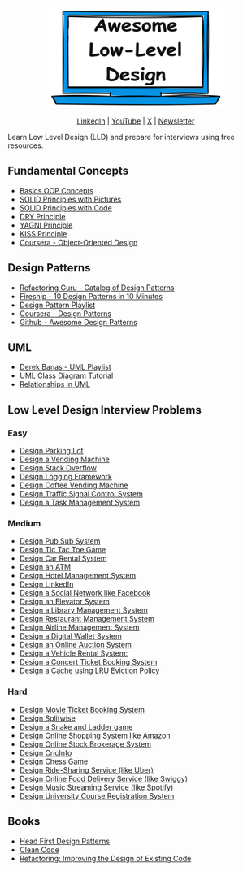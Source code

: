 <p align="center">
  <img src="images/lld-repo-logo.png" width="350" height="200">
</p>
<p align="center">
  <a href="https://www.linkedin.com/in/ashishps1/">LinkedIn</a> | <a href="https://www.youtube.com/@ashishps_1/videos">YouTube</a> | <a href="https://twitter.com/ashishps_1">X</a> | <a href="https://newsletter.ashishps.com/">Newsletter</a>
</p>
Learn Low Level Design (LLD) and prepare for interviews using free resources.

## Fundamental Concepts
- [Basics OOP Concepts](https://newsletter.ashishps.com/p/basic-oop-concepts-explained-with-code)
- [SOLID Principles with Pictures](https://medium.com/backticks-tildes/the-s-o-l-i-d-principles-in-pictures-b34ce2f1e898)
- [SOLID Principles with Code](https://newsletter.ashishps.com/p/solid-principles-explained-with-code)
- [DRY Principle](https://newsletter.ashishps.com/p/082450d8-0e7b-4447-a8dc-b7308e45f048)
- [YAGNI Principle](https://newsletter.ashishps.com/p/8c3c7da7-885b-4a9c-a6e4-70ee02de4772)
- [KISS Principle](https://newsletter.ashishps.com/p/21b57678-b351-4ed4-b390-3b6308af2f7d)
- [Coursera - Object-Oriented Design](https://www.coursera.org/learn/object-oriented-design)

## Design Patterns
- [Refactoring Guru - Catalog of Design Patterns](https://refactoring.guru/design-patterns/catalog)
- [Fireship - 10 Design Patterns in 10 Minutes](https://www.youtube.com/watch?v=tv-_1er1mWI&pp=ygUPZGVzaWduIHBhdHRlcm5z)
- [Design Pattern Playlist](https://www.youtube.com/watch?v=v9ejT8FO-7I&list=PLrhzvIcii6GNjpARdnO4ueTUAVR9eMBpc)
- [Coursera - Design Patterns](https://www.coursera.org/learn/design-patterns)
- [Github - Awesome Design Patterns](https://github.com/DovAmir/awesome-design-patterns)

## UML
- [Derek Banas - UML Playlist](https://www.youtube.com/playlist?list=PLGLfVvz_LVvQ5G-LdJ8RLqe-ndo7QITYc)
- [UML Class Diagram Tutorial](https://www.visual-paradigm.com/guide/uml-unified-modeling-language/uml-class-diagram-tutorial/)
- [Relationships in UML](https://blog.visual-paradigm.com/what-are-the-six-types-of-relationships-in-uml-class-diagrams/)

## Low Level Design Interview Problems
### Easy
- [Design Parking Lot](problems/parking-lot.md)
- [Design a Vending Machine](https://medium.com/swlh/vending-machine-design-a-state-design-pattern-approach-5b7e1a026cd2)
- [Design Stack Overflow](problems/stack-overflow.md)
- [Design Logging Framework](problems/logging-framework.md)
- [Design Coffee Vending Machine](problems/coffee-vending-machine.md)
- [Design Traffic Signal Control System](problems/traffic-signal.md)
- [Design a Task Management System](problems/task-management-system.md)
### Medium
- [Design Pub Sub System](problems/pub-sub-system.md)
- [Design Tic Tac Toe Game](problems/tic-tac-toe.md)
- [Design Car Rental System](problems/car-rental-system.md)
- [Design an ATM](problems/atm.md)
- [Design Hotel Management System](problems/hotel-management-system.md)
- [Design LinkedIn](problems/linkedin.md)
- [Design a Social Network like Facebook](problems/facebook.md)
- [Design an Elevator System](problems/elevator-system.md)
- [Design a Library Management System](problems/library-management-system.md)
- [Design Restaurant Management System](problems/restaurant-management-system.md)
- [Design Airline Management System](problems/airline-management-system.md)
- [Design a Digital Wallet System](problems/digital-wallet-system.md)
- [Design an Online Auction System](problems/online-auction-system.md)
- [Design a Vehicle Rental System:](problems/vehicle-rental-system.md)
- [Design a Concert Ticket Booking System](problems/concert-ticketing-system.md)
- [Design a Cache using LRU Eviction Policy](problems/lru-cache.md)
### Hard
- [Design Movie Ticket Booking System](https://www.youtube.com/watch?v=CC7DwkQOsS0&list=PLAC2AM9O1C5KioUMeH9qIjbAV_RMmX8rd&index=8)
- [Design Splitwise](https://workat.tech/machine-coding/editorial/how-to-design-splitwise-machine-coding-ayvnfo1tfst6)
- [Design a Snake and Ladder game](https://workat.tech/machine-coding/editorial/how-to-design-snake-and-ladder-machine-coding-ehskk9c40x2w)
- [Design Online Shopping System like Amazon](problems/amazon.md)
- [Design Online Stock Brokerage System](problems/online-stock-brokerage-system.md)
- [Design CricInfo](https://www.youtube.com/watch?v=VDqwCo6lhkY&list=PLAC2AM9O1C5KioUMeH9qIjbAV_RMmX8rd&index=6)
- [Design Chess Game](problems/chess-game.md)
- [Design Ride-Sharing Service (like Uber)](problems/ride-sharing-service.md)
- [Design Online Food Delivery Service (like Swiggy)](problems/food-delivery-service.md)
- [Design Music Streaming Service (like Spotify)](problems/music-streaming-service.md)
- [Design University Course Registration System](problems/course-registration-system.md)

## Books
- [Head First Design Patterns](https://www.amazon.com/Head-First-Design-Patterns-Object-Oriented/dp/149207800X/)
- [Clean Code](https://www.amazon.com/Clean-Code-Handbook-Software-Craftsmanship/dp/B08X8ZXT15)
- [Refactoring: Improving the Design of Existing Code](https://www.amazon.com/Refactoring-Improving-Existing-Addison-Wesley-Signature/dp/0134757599/)
